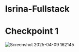 # Isrina-Fullstack

# Checkpoint 1
![Screenshot 2025-04-09 162145](https://github.com/user-attachments/assets/f5f84bdb-eba6-4e32-886e-11b20474354d)
